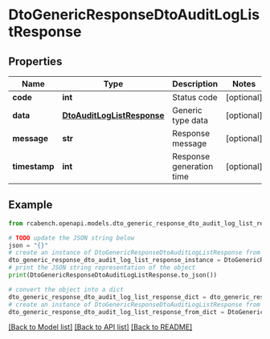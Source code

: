 # DtoGenericResponseDtoAuditLogListResponse


## Properties

Name | Type | Description | Notes
------------ | ------------- | ------------- | -------------
**code** | **int** | Status code | [optional] 
**data** | [**DtoAuditLogListResponse**](DtoAuditLogListResponse.md) | Generic type data | [optional] 
**message** | **str** | Response message | [optional] 
**timestamp** | **int** | Response generation time | [optional] 

## Example

```python
from rcabench.openapi.models.dto_generic_response_dto_audit_log_list_response import DtoGenericResponseDtoAuditLogListResponse

# TODO update the JSON string below
json = "{}"
# create an instance of DtoGenericResponseDtoAuditLogListResponse from a JSON string
dto_generic_response_dto_audit_log_list_response_instance = DtoGenericResponseDtoAuditLogListResponse.from_json(json)
# print the JSON string representation of the object
print(DtoGenericResponseDtoAuditLogListResponse.to_json())

# convert the object into a dict
dto_generic_response_dto_audit_log_list_response_dict = dto_generic_response_dto_audit_log_list_response_instance.to_dict()
# create an instance of DtoGenericResponseDtoAuditLogListResponse from a dict
dto_generic_response_dto_audit_log_list_response_from_dict = DtoGenericResponseDtoAuditLogListResponse.from_dict(dto_generic_response_dto_audit_log_list_response_dict)
```
[[Back to Model list]](../README.md#documentation-for-models) [[Back to API list]](../README.md#documentation-for-api-endpoints) [[Back to README]](../README.md)


